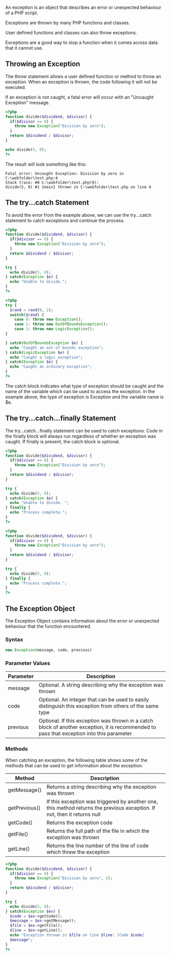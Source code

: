 An exception is an object that describes an error or unexpected behaviour of a PHP script.

Exceptions are thrown by many PHP functions and classes.

User defined functions and classes can also throw exceptions.

Exceptions are a good way to stop a function when it comes across data that it cannot use.

## Throwing an Exception
The throw statement allows a user defined function or method to throw an exception. When an exception is thrown, the code following it will not be executed.

If an exception is not caught, a fatal error will occur with an "Uncaught Exception" message.

```php
<?php
function divide($dividend, $divisor) {
  if($divisor == 0) {
    throw new Exception("Division by zero");
  }
  return $dividend / $divisor;
}

echo divide(5, 0);
?>
```

The result will look something like this:

```
Fatal error: Uncaught Exception: Division by zero in C:\webfolder\test.php:4
Stack trace: #0 C:\webfolder\test.php(9):
divide(5, 0) #1 {main} thrown in C:\webfolder\test.php on line 4
```

## The try...catch Statement
To avoid the error from the example above, we can use the try...catch statement to catch exceptions and continue the process.

```php
<?php
function divide($dividend, $divisor) {
  if($divisor == 0) {
    throw new Exception("Division by zero");
  }
  return $dividend / $divisor;
}

try {
  echo divide(5, 0);
} catch(Exception $e) {
  echo "Unable to divide.";
}
?>
```

``` php
<?php
try {
  $rand = rand(0, 2);
  switch($rand) {
    case 0: throw new Exception();
    case 1: throw new OutOfBoundsException();
    case 2: throw new LogicException();
}

} catch(OutOfBoundsException $e) {
  echo "Caught an out of bounds exception";
} catch(LogicException $e) {
  echo "Caught a logic exception";
} catch(Exception $e) {
  echo "Caught an ordinary exception";
}
?>
```

The catch block indicates what type of exception should be caught and the name of the variable which can be used to access the exception. In the example above, the type of exception is Exception and the variable name is $e.

## The try...catch...finally Statement
The try...catch...finally statement can be used to catch exceptions. Code in the finally block will always run regardless of whether an exception was caught. If finally is present, the catch block is optional.

```php
<?php
function divide($dividend, $divisor) {
  if($divisor == 0) {
    throw new Exception("Division by zero");
  }
  return $dividend / $divisor;
}

try {
  echo divide(5, 0);
} catch(Exception $e) {
  echo "Unable to divide. ";
} finally {
  echo "Process complete.";
}
?>
```

``` php
<?php
function divide($dividend, $divisor) {
  if($divisor == 0) {
    throw new Exception("Division by zero");
  }
  return $dividend / $divisor;
}

try {
  echo divide(5, 0);
} finally {
  echo "Process complete.";
}
?>
```

## The Exception Object
The Exception Object contains information about the error or unexpected behaviour that the function encountered.

### Syntax
```php	
new Exception(message, code, previous)
```
### Parameter Values

|Parameter	|Description|
|------------|-----------|
|message	|Optional. A string describing why the exception was thrown|
|code	|Optional. An integer that can be used to easily distinguish this exception from others of the same type|
|previous	|Optional. If this exception was thrown in a catch block of another exception, it is recommended to pass that exception into this parameter|

### Methods
When catching an exception, the following table shows some of the methods that can be used to get information about the exception:

|Method	|Description|
|------------|-----------|
|getMessage()	|Returns a string describing why the exception was thrown|
|getPrevious()	|If this exception was triggered by another one, this method returns the previous exception. If not, then it returns null|
|getCode()	|Returns the exception code|
|getFile()	|Returns the full path of the file in which the exception was thrown|
|getLine()	|Returns the line number of the line of code which threw the exception|

``` php
<?php
function divide($dividend, $divisor) {
  if($divisor == 0) {
    throw new Exception("Division by zero", 1);
  }
  return $dividend / $divisor;
}

try {
  echo divide(5, 0);
} catch(Exception $ex) {
  $code = $ex->getCode();
  $message = $ex->getMessage();
  $file = $ex->getFile();
  $line = $ex->getLine();
  echo "Exception thrown in $file on line $line: [Code $code]
  $message";
}
?>
```